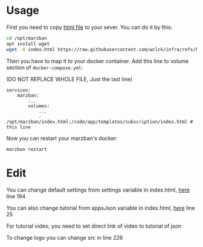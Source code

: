 # Usage

First you need to copy [html file](https://raw.githubusercontent.com/wclck/infra/refs/heads/main/sub-page/index.html) to your sever. You can do it by this:

```bash
cd /opt/marzban
apt install wget
wget -O index.html https://raw.githubusercontent.com/wclck/infra/refs/heads/main/sub-page/index.html
```

Then you have to map it to your docker container. Add this line to volume section of `docker-compose.yml`:

(DO NOT REPLACE WHOLE FILE, Just the last line)
```docker
services:
    marzban:
        ...
        volumes:
            ...
            - /opt/marzban/index.html:/code/app/templates/subscription/index.html # this line
```

Now you can restart your marzban's docker:
```
marzban restart
```

# Edit

You can change default settings from settings variable in index.html, [here](https://github.com/wclck/infra/blob/6ea7a078837c01da9370e25f78f722170847a6e4/sub-page/index.html#L194) line 194

You can also change tutorial from appsJson variable in index.html, [here](https://github.com/wclck/infra/blob/6ea7a078837c01da9370e25f78f722170847a6e4/sub-page/index.html#L25) line 25

For tutorial video, you need to set direct link of video to tutorial of json

To change logo you can change src in line 226
